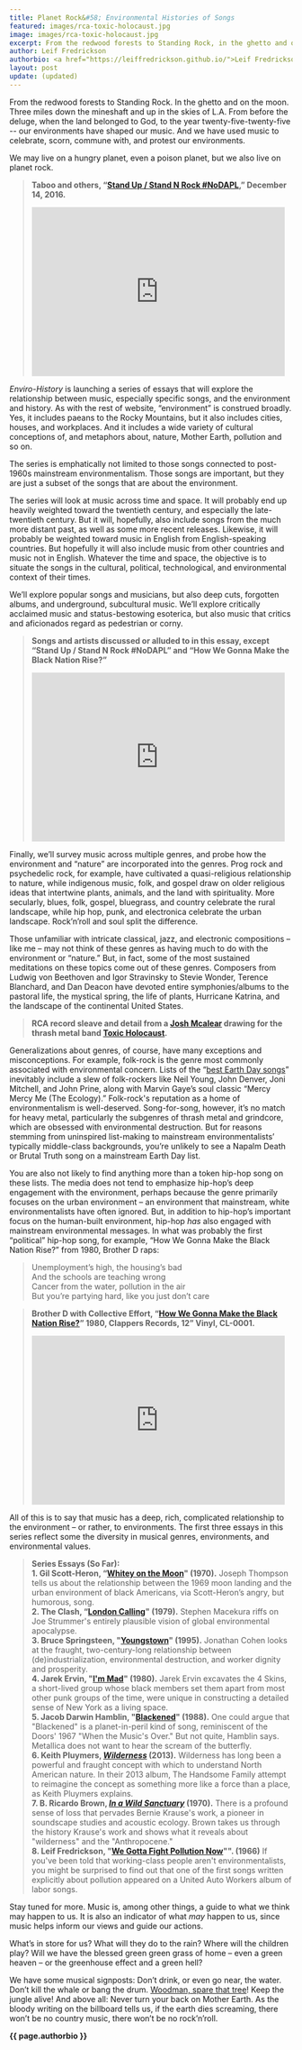 ```yaml
---
title: Planet Rock&#58; Environmental Histories of Songs
featured: images/rca-toxic-holocaust.jpg
image: images/rca-toxic-holocaust.jpg
excerpt: From the redwood forests to Standing Rock, in the ghetto and on the moon, our environments have shaped our music. We may live on a hungry planet, even a poison planet, but we also live on planet rock.
author: Leif Fredrickson
authorbio: <a href="https://leiffredrickson.github.io/">Leif Fredrickson</a> is a historian and creator of <i>Enviro-History</i>.
layout: post
update: (updated)
---
```


From the redwood forests to Standing Rock. In the ghetto and on the moon. Three miles down the mineshaft and up in the skies of L.A. From before the deluge, when the land belonged to God, to the year twenty-five-twenty-five -- our environments have shaped our music. And we have used music to celebrate, scorn, commune with, and protest our environments.

We may live on a hungry planet, even a poison planet, but we also live on planet rock.

>**Taboo and others, “[Stand Up / Stand N Rock #NoDAPL](https://www.youtube.com/watch?v=Onyk7guvHK8),” December 14, 2016.**
><iframe width="450" height="300" src="https://www.youtube.com/embed/Onyk7guvHK8" frameborder="0" allow="autoplay; encrypted-media" allowfullscreen></iframe>

*Enviro-History* is launching a series of essays that will explore the relationship between music, especially specific songs, and the environment and history. As with the rest of website, “environment” is construed broadly. Yes, it includes paeans to the Rocky Mountains, but it also includes cities, houses, and workplaces. And it includes a wide variety of cultural conceptions of, and metaphors about, nature, Mother Earth, pollution and so on.

The series is emphatically not limited to those songs connected to post-1960s mainstream environmentalism. Those songs are important, but they are just a subset of the songs that are about the environment.

The series will look at music across time and space. It will probably end up heavily weighted toward the twentieth century, and especially the late-twentieth century. But it will, hopefully, also include songs from the much more distant past, as well as some more recent releases. Likewise, it will probably be weighted toward music in English from English-speaking countries. But hopefully it will also include music from other countries and music not in English. Whatever the time and space, the objective is to situate the songs in the cultural, political, technological, and environmental context of their times.

We’ll explore popular songs and musicians, but also deep cuts, forgotten albums, and underground, subcultural music. We’ll explore critically acclaimed music and status-bestowing esoterica, but also music that critics and aficionados regard as pedestrian or corny.

>**Songs and artists discussed or alluded to in this essay, except “Stand Up / Stand N Rock #NoDAPL” and “How We Gonna Make the Black Nation Rise?”**
><iframe width="450" height="300" src="https://open.spotify.com/embed/user/1249356224/playlist/1RdeNTzia7ip2aSOFgoT9d" width="300" height="380" frameborder="0" allowtransparency="true" allow="encrypted-media"></iframe>

Finally, we’ll survey music across multiple genres, and probe how the environment and “nature” are incorporated into the genres. Prog rock and psychedelic rock, for example, have cultivated a quasi-religious relationship to nature, while indigenous music, folk, and gospel draw on older religious ideas that intertwine plants, animals, and the land with spirituality. More secularly, blues, folk, gospel, bluegrass, and country celebrate the rural landscape, while hip hop, punk, and electronica celebrate the urban landscape. Rock’n’roll and soul split the difference.

Those unfamiliar with intricate classical, jazz, and electronic compositions – like me – may not think of these genres as having much to do with the environment or “nature.” But, in fact, some of the most sustained meditations on these topics come out of these genres. Composers from Ludwig von Beethoven and Igor Stravinsky to Stevie Wonder, Terence Blanchard, and Dan Deacon have devoted entire symphonies/albums to the pastoral life, the mystical spring, the life of plants, Hurricane Katrina, and the landscape of the continental United States.

>**RCA record sleave and detail from a [Josh Mcalear](http://www.joshmcalear.com/) drawing for the thrash metal band [Toxic Holocaust](https://toxicholocaust.bandcamp.com/).**
><img class="image feature" src="{{ site.baseurl }}/assets/images/rca-toxic-holocaust.jpg" alt="">

Generalizations about genres, of course, have many exceptions and misconceptions. For example, folk-rock is the genre most commonly associated with environmental concern. Lists of the “[best Earth Day songs](https://blog.nature.org/conservancy/2010/04/22/a-top-10-earth-song-list-what-are-yours/)” inevitably include a slew of folk-rockers like Neil Young, John Denver, Joni Mitchell, and John Prine, along with Marvin Gaye’s soul classic “Mercy Mercy Me (The Ecology).” Folk-rock's reputation as a home of environmentalism is well-deserved. Song-for-song, however, it’s no match for heavy metal, particularly the subgenres of thrash metal and grindcore, which are obsessed with environmental destruction. But for reasons stemming from uninspired list-making to mainstream environmentalists’ typically middle-class backgrounds, you’re unlikely to see a Napalm Death or Brutal Truth song on a mainstream Earth Day list.

You are also not likely to find anything more than a token hip-hop song on these lists. The media does not tend to emphasize hip-hop’s deep engagement with the environment, perhaps because the genre primarily focuses on the urban environment – an environment that mainstream, white environmentalists have often ignored. But, in addition to hip-hop’s important focus on the human-built environment, hip-hop *has* also engaged with  mainstream environmental messages. In what was probably the first “political” hip-hop song, for example, “How We Gonna Make the Black Nation Rise?” from 1980, Brother D raps:

>Unemployment’s high, the housing’s bad <br>
>And the schools are teaching wrong <br>
>Cancer from the water, pollution in the air <br>
>But you’re partying hard, like you just don’t care <br>

>**Brother D with Collective Effort, “[How We Gonna Make the Black Nation Rise?](https://www.discogs.com/Brother-D-with-Collective-Effort-Dib-Be-Dib-Be-Dize-How-We-Gonna-Make-The-Black-Nation-Rise/release/541671)” 1980, Clappers Records, 12” Vinyl, CL-0001.**
><iframe width="450" height="300" src="https://www.youtube.com/embed/S-HQR2-s1J4" frameborder="0" allow="autoplay; encrypted-media" allowfullscreen></iframe>

All of this is to say that music has a deep, rich, complicated relationship to the environment – or rather, to environments. The first three essays in this series reflect some the diversity in musical genres, environments, and environmental values.

>**Series Essays (So Far):**<br>
**1. Gil Scott-Heron, “[Whitey on the Moon](whitey-on-the-moon)" (1970).**  Joseph Thompson tells us about the relationship between the 1969 moon landing and the urban environment of black Americans, via Scott-Heron’s angry, but humorous, song.<br>
**2. The Clash, “[London Calling](london-calling)" (1979).**  Stephen Macekura riffs on Joe Strummer's entirely plausible vision of global environmental apocalypse.<br>
**3. Bruce Springsteen, "[Youngstown](youngstown)" (1995).**  Jonathan Cohen looks at the fraught, two-century-long relationship between (de)industrialization, environmental destruction, and worker dignity and prosperity.<br>
**4. Jarek Ervin, "[I'm Mad](fourskins)" (1980).**  Jarek Ervin excavates the 4 Skins, a short-lived group whose black members set them apart from most other punk groups of the time, were unique in constructing a detailed sense of New York as a living space.<br>
**5. Jacob Darwin Hamblin, "[Blackened](blackened)" (1988).**  One could argue that "Blackened" is a planet-in-peril kind of song, reminiscent of the Doors' 1967 "When the Music's Over." But not quite, Hamblin says. Metallica does not want to hear the scream of the butterfly. <br>
**6. Keith Pluymers, _[Wilderness](unsettling-wilderness)_ (2013).** Wilderness has long been a powerful and fraught concept with which to understand North American nature. In their 2013 album, The Handsome Family attempt to reimagine the concept as something more like a force than a place, as Keith Pluymers explains. <br>
**7. B. Ricardo Brown, _[In a Wild Sanctuary](sound-of-extinction)_ (1970).** There is a profound sense of loss that pervades Bernie Krause's work, a pioneer in soundscape studies and acoustic ecology. Brown takes us through the history Krause's work and shows what it reveals about "wilderness" and the "Anthropocene." <br>
**8. Leif Fredrickson, "[We Gotta Fight Pollution Now](uaw)"". (1966)** If you've been told that working-class people aren't environmentalists, you might be surprised to find out that one of the first songs written explicitly about pollution appeared on a United Auto Workers album of labor songs.

Stay tuned for more. Music is, among other things, a guide to what we think may happen to us. It is also an indicator of what *may* happen to us, since music helps inform our views and guide our actions.

What’s in store for us? What will they do to the rain? Where will the children play? Will we have the blessed green green grass of home – even a green heaven – or the greenhouse effect and a green hell?

We have some musical signposts: Don’t drink, or even go near, the water. Don’t kill the whale or bang the drum. [Woodman, spare that tree](http://www.victorianweb.org/mt/parlorsongs/3.html)! Keep the jungle alive! And above all: Never turn your back on Mother Earth. As the bloody writing on the billboard tells us, if the earth dies screaming, there won’t be no country music, there won’t be no rock’n’roll.

**{{ page.authorbio }}**
